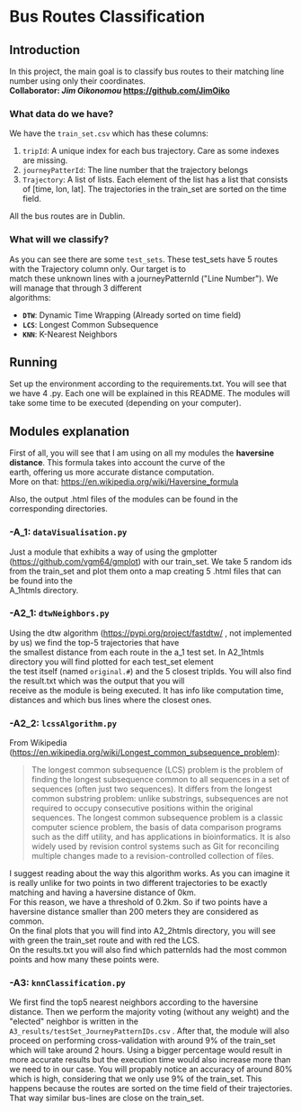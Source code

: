 # Bus Routes Classification

## Introduction

In this project, the main goal is to classify bus routes to their matching line number using only their coordinates.  
**Collaborator: *Jim Oikonomou* https://github.com/JimOiko**

### What data do we have?

We have the `train_set.csv` which has these columns:
1. `tripId`: A unique index for each bus trajectory. Care as some indexes are missing.
2. `journeyPatterId`: The line number that the trajectory belongs
3. `Trajectory`: A list of lists. Each element of the list has a list that consists of [time, lon, lat]. The trajectories in the train_set are sorted on the time field.
  
All the bus routes are in Dublin.
  
### What will we classify?

As you can see there are some `test_sets`. These test_sets have 5 routes with the Trajectory column only. Our target is to  
match these unknown lines with a journeyPatternId ("Line Number"). We will manage that through 3 different  
algorithms:
- **`DTW`**: Dynamic Time Wrapping (Already sorted on time field)
- **`LCS`**: Longest Common Subsequence
- **`KNN`**: K-Nearest Neighbors

## Running

Set up the environment according to the requirements.txt. You will see that we have 4 .py. Each one will be explained in this README.
The modules will take some time to be executed (depending on your computer).

## Modules explanation

  First of all, you will see that I am using on all my modules the **haversine distance**. This formula takes into account the curve of the  
  earth, offering us more accurate distance computation.  
  More on that: https://en.wikipedia.org/wiki/Haversine_formula
    
  Also, the output .html files of the modules can be found in the corresponding directories.
  
### -A_1: `dataVisualisation.py`
  
  Just a module that exhibits a way of using the gmplotter (https://github.com/vgm64/gmplot) with our train_set.
  We take 5 random ids from the train_set and plot them onto a map creating 5 .html files that can be found into the  
  A_1htmls directory.  
  
 ### -A2_1: `dtwNeighbors.py`
 
  Using the dtw algorithm (https://pypi.org/project/fastdtw/ , not implemented by us) we find the top-5 trajectories that have  
  the smallest distance from each route in the a_1 test set. In A2_1htmls directory you will find plotted for each test_set element  
  the test itself (named `original.#`) and the 5 closest tripIds. You will also find the result.txt which was the output that you will  
  receive as the module is being executed. It has info like computation time, distances and which bus lines where the closest ones.
  
 ### -A2_2: `lcssAlgorithm.py`

 From Wikipedia (https://en.wikipedia.org/wiki/Longest_common_subsequence_problem):
 > The longest common subsequence (LCS) problem is the problem of finding the longest subsequence common to all sequences in a set of sequences (often just two sequences). It differs from the longest common substring problem: unlike substrings, subsequences are not required to occupy consecutive positions within the original sequences. The longest common subsequence problem is a classic computer science problem, the basis of data comparison programs such as the diff utility, and has applications in bioinformatics. It is also widely used by revision control systems such as Git for reconciling multiple changes made to a revision-controlled collection of files.  
   
 I suggest reading about the way this algorithm works. As you can imagine it is really unlike for two points in two different trajectories to be exactly matching and having a haversine distance of 0km.  
For this reason, we have a threshold of 0.2km. So if two points have a haversine distance smaller than 200 meters they are considered as common.  
On the final plots that you will find into A2_2htmls directory, you will see with green the train_set route and with red the LCS.   
On the results.txt you will also find which patternIds had the most common points and how many these points were.

 ### -A3: `knnClassification.py`
 
 We first find the top5 nearest neighbors according to the haversine distance. Then we perform the majority voting (without any weight) and the "elected" neighbor is written in the `A3_results/testSet_JourneyPatternIDs.csv` . 
 After that, the module will also proceed on performing cross-validation with around 9% of the train_set which will take around 2 hours. Using a bigger percentage would result in more accurate results but the execution time would also increase more than we need to in our case. You will propably notice an accuracy of around 80% which is high, considering that we only use 9% of the train_set. This happens because the routes are sorted on the time field of their trajectories. That way similar bus-lines are close on the train_set.
 

